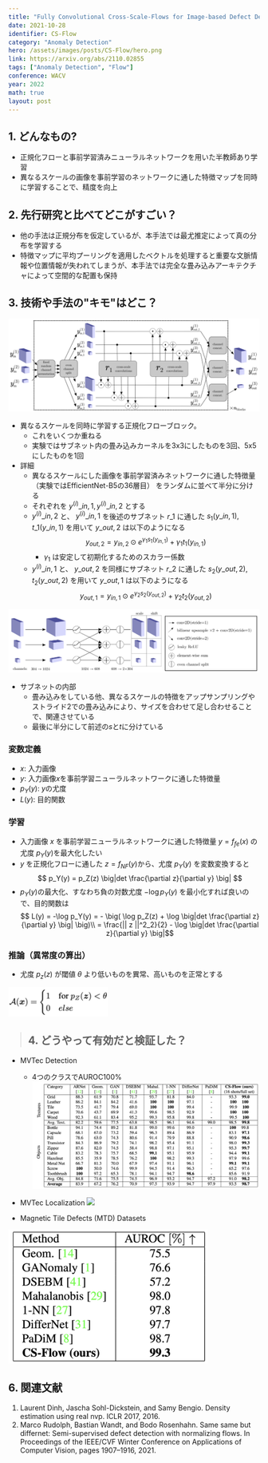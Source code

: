 ```yaml
---
title: "Fully Convolutional Cross-Scale-Flows for Image-based Defect Detection"
date: 2021-10-28
identifier: CS-Flow
category: "Anomaly Detection"
hero: /assets/images/posts/CS-Flow/hero.png
link: https://arxiv.org/abs/2110.02855
tags: ["Anomaly Detection", "Flow"]
conference: WACV
year: 2022
math: true
layout: post
---
```


## 1. どんなもの?
<!-- 概要・貢献等 100-200字程度 -->
* 正規化フローと事前学習済みニューラルネットワークを用いた半教師あり学習
* 異なるスケールの画像を事前学習のネットワークに通した特徴マップを同時に学習することで、精度を向上
<!--more-->

## 2. 先行研究と比べてどこがすごい？
<!-- related worksとの差分 -->
* 他の手法は正規分布を仮定しているが、本手法では最尤推定によって真の分布を学習する
* 特徴マップに平均プーリングを適用したベクトルを処理すると重要な文脈情報や位置情報が失われてしまうが、本手法では完全な畳み込みアーキテクチャによって空間的な配置も保持

## 3. 技術や手法の"キモ"はどこ？
<!-- キモを箇条書きでまとめる -->
![](/assets/images/posts/CS-Flow/csflow-NF.png)

* 異なるスケールを同時に学習する正規化フローブロック。
    * これをいくつか重ねる
    * 実験ではサブネット内の畳み込みカーネルを3x3にしたものを3回、5x5にしたものを1回
* 詳細
    * 異なるスケールにした画像を事前学習済みネットワークに通した特徴量（実験ではEfficientNet-B5の36層目） をランダムに並べて半分に分ける
    * それぞれを $y^{(i)}\_{in,1}, y^{(i)}\_{in,2}$ とする
    * $y^{(i)}\_{in,2}$ と、 $y^{(i)}\_{in,1}$ を後述のサブネット $r\_1$ に通した $s_1(y\_{in,1}), t\_1(y\_{in,1})$ を用いて $y\_{out,2}$ は以下のようになる  
    $$ y_{out,2} = y_{in,2} \odot e^{\gamma_1 s_1(y_{in,1})} + \gamma_1 t_1(y_{in,1})$$
        * $\gamma_1$ は安定して初期化するためのスカラー係数
    * $y^{(i)}\_{in,1}$ と、 $y\_{out,2}$ を同様にサブネット $r\_2$ に通した $s_2(y\_{out,2}), t_2(y\_{out,2})$ を用いて $y\_{out,1}$ は以下のようになる  
    $$ y_{out,1} = y_{in,1} \odot e^{\gamma_2 s_2(y_{out,2})} + \gamma_2 t_2(y_{out,2})$$

![](/assets/images/posts/CS-Flow/csflow-block.png)
* サブネットの内部
    * 畳み込みをしている他、異なるスケールの特徴をアップサンプリングやストライド2での畳み込みにより、サイズを合わせて足し合わせることで、関連させている
    * 最後に半分にして前述の$s$と$t$に分けている

### 変数定義
<!--
学習・推論で使う変数をまとめる
* $x$: 入力画像
* $y$: 教師信号
-->
* $x$: 入力画像
* $y$: 入力画像$x$を事前学習ニューラルネットワークに通した特徴量
* $p_Y(y)$: $y$の尤度
* $L(y)$: 目的関数

### 学習
<!-- キモの中の学習に関する内容 -->
* 入力画像 $x$ を事前学習ニューラルネットワークに通した特徴量 $y=f_{fe}(x)$ の尤度 $p_Y(y)$を最大化したい
* $y$ を正規化フローに通した $z=f_{NF}(y)$から、尤度 $p_Y(y)$ を変数変換すると
$$ p_Y(y) = p_Z(z) \big|det \frac{\partial z}{\partial y} \big| $$
* $p_Y(y)$の最大化、すなわち負の対数尤度 $-\log p_Y(y)$ を最小化すれば良いので、目的関数は
$$ L(y) = -\log p_Y(y) 
= - \big( \log p_Z(z) + \log \big|det \frac{\partial z}{\partial y} \big| \big)\\
= \frac{|| z ||^2_2}{2} - \log \big|det \frac{\partial z}{\partial y} \big|$$

### 推論（異常度の算出）
<!-- キモの中の推論に関する内容 -->
* 尤度 $p_z(z)$ が閾値 $\theta$ より低いものを異常、高いものを正常とする  
<img src="/assets/images/posts/CS-Flow/csflow-ano.png" width="200px">

>## 4. どうやって有効だと検証した？
<!-- 実験の精度，結果画像など -->
* MVTec Detection
    * 4つのクラスでAUROC100%
![](/assets/images/posts/CS-Flow/csflow-detection.png)

* MVTec Localization
![](/assets/images/posts/CS-Flow/csflow-local.png)

* Magnetic Tile Defects (MTD) Datasets  
<img src="/assets/images/posts/CS-Flow/csflow-mtd.png" width="400px">

## 6. 関連文献
<!--
1. D. P. Kingma and J. Ba: “Adam: A method for stochastic optimization,”arXiv preprint arXiv:1412.6980,(2014).
2. P. Isola,J. Y. Zhu,T. Zhou,and A. A. Efros: “Image-to-image translation with conditional adversarial networks,” in Proceedings of the IEEE conference on computer vision and pattern recognition, (2017), 1125.
-->
1. Laurent Dinh, Jascha Sohl-Dickstein, and Samy Bengio.
Density estimation using real nvp. ICLR 2017, 2016.
2. Marco Rudolph, Bastian Wandt, and Bodo Rosenhahn. Same
same but differnet: Semi-supervised defect detection with
normalizing flows. In Proceedings of the IEEE/CVF Winter Conference on Applications of Computer Vision, pages
1907–1916, 2021.